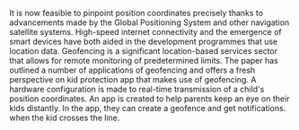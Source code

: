 It is now feasible to pinpoint position coordinates precisely thanks to advancements made by the Global Positioning System and other navigation satellite systems. High-speed internet connectivity and the emergence of smart devices have both aided in the development programmes that use location data. Geofencing is a significant location-based services sector that allows for remote monitoring of predetermined limits. The paper has outlined a number of applications of geofencing and offers a fresh perspective on kid protection
app that makes use of geofencing. A hardware configuration is made to real-time transmission of a child's position coordinates.
An app is created to help parents keep an eye on their kids distantly. In the app, they can create a geofence and get notifications.
when the kid crosses the line.